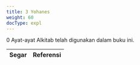 ```yaml
---
title: 3 Yohanes
weight: 60
docType: expl
---
```


0 Ayat-ayat Alkitab telah digunakan dalam buku ini.

| Segar | Referensi |
|-------|-----------|

